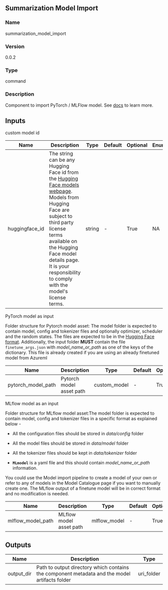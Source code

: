 ## Summarization Model Import

### Name 

summarization_model_import

### Version 

0.0.2

### Type 

command

### Description 

Component to import PyTorch / MLFlow model. See [docs](https://aka.ms/azureml/components/summarization_model_import) to learn more.

## Inputs 

custom model id

| Name           | Description                                                                                                                                                                                                                                                                                                                                    | Type   | Default | Optional | Enum |
| -------------- | ---------------------------------------------------------------------------------------------------------------------------------------------------------------------------------------------------------------------------------------------------------------------------------------------------------------------------------------------- | ------ | ------- | -------- | ---- |
| huggingface_id | The string can be any Hugging Face id from the [Hugging Face models webpage](https://huggingface.co/models?pipeline_tag=summarization&sort=downloads). Models from Hugging Face are subject to third party license terms available on the Hugging Face model details page. It is your responsibility to comply with the model's license terms. | string | -       | True     | NA   |



PyTorch model as input

Folder structure for Pytorch model asset: The model folder is expected to contain model, config and tokenizer files and optionally optimizer, scheduler and the random states. The files are expected to be in the [Hugging Face format](https://huggingface.co/bert-base-uncased/tree/main). Additionally, the input folder **MUST** contain the file `finetune_args.json` with *model_name_or_path* as one of the keys of the dictionary. This file is already created if you are using an already finetuned model from Azureml

| Name               | Description              | Type         | Default | Optional | Enum |
| ------------------ | ------------------------ | ------------ | ------- | -------- | ---- |
| pytorch_model_path | Pytorch model asset path | custom_model | -       | True     | NA   |



MLflow model as an input

Folder structure for MLflow model asset:The model folder is expected to contain model, config and tokenizer files in a specific format as explained below -

- All the configuration files should be stored in _data/config_ folder

- All the model files should be stored in _data/model_ folder

- All the tokenizer files should be kept in _data/tokenizer_ folder

- **`MLmodel`** is a yaml file and this should contain _model_name_or_path_ information.

You could use the Model import pipeline to create a model of your own or refer to any of models in the Model Catalogue page if you want to manually create one. The MLflow output of a finetune model will be in correct format and no modification is needed.

| Name              | Description             | Type         | Default | Optional | Enum |
| ----------------- | ----------------------- | ------------ | ------- | -------- | ---- |
| mlflow_model_path | MLflow model asset path | mlflow_model | -       | True     | NA   |

## Outputs 

| Name       | Description                                                                                   | Type       |
| ---------- | --------------------------------------------------------------------------------------------- | ---------- |
| output_dir | Path to output directory which contains the component metadata and the model artifacts folder | uri_folder |